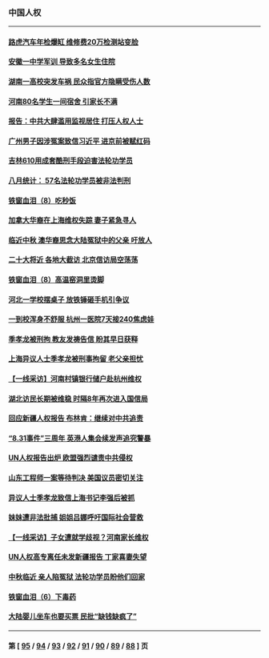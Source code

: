 ### 中国人权
---
#### [路虎汽车年检爆缸 维修费20万检测站变脸](../../pages/ncid278/n13819981.md) 
#### [安徽一中学军训 导致多名女生住院](../../pages/ncid278/n13819752.md) 
#### [湖南一高校突发车祸 民众指官方隐瞒受伤人数](../../pages/ncid278/n13819708.md) 
#### [河南80名学生一间宿舍 引家长不满](../../pages/ncid278/n13819206.md) 
#### [报告：中共大肆滥用监视居住 打压人权人士](../../pages/ncid278/n13818714.md) 
#### [广州男子因涉冤案致信习近平 进京前被赋红码](../../pages/ncid278/n13818724.md) 
#### [吉林610用成套酷刑手段迫害法轮功学员](../../pages/ncid278/n13814775.md) 
#### [八月统计： 57名法轮功学员被非法判刑](../../pages/ncid278/n13817356.md) 
#### [铁窗血泪（8）吃秒饭](../../pages/ncid278/n13813761.md) 
#### [加拿大华裔在上海维权失踪 妻子紧急寻人](../../pages/ncid278/n13817708.md) 
#### [临近中秋 澳华裔思念大陆冤狱中的父亲 吁放人](../../pages/ncid278/n13816551.md) 
#### [二十大将近 各地大截访 北京信访局空荡荡](../../pages/ncid278/n13816761.md) 
#### [铁窗血泪（8）高温窑洞里烫脚](../../pages/ncid278/n13816073.md) 
#### [河北一学校摆桌子 放铁锤砸手机引争议](../../pages/ncid278/n13816760.md) 
#### [一到校浑身不舒服 杭州一医院7天接240焦虑娃](../../pages/ncid278/n13816743.md) 
#### [季孝龙被刑拘 教友发祷告信 盼其早日获释](../../pages/ncid278/n13816586.md) 
#### [上海异议人士季孝龙被刑事拘留 老父亲担忧](../../pages/ncid278/n13816449.md) 
#### [【一线采访】河南村镇银行储户赴杭州维权](../../pages/ncid278/n13816151.md) 
#### [湖北访民长期被维稳 时隔8年再次进入国信局](../../pages/ncid278/n13816084.md) 
#### [回应新疆人权报告 布林肯：继续对中共追责](../../pages/ncid278/n13815660.md) 
#### [“8.31事件”三周年 英港人集会续发声追究警暴](../../pages/ncid278/n13815643.md) 
#### [UN人权报告出炉 欧盟强烈谴责中共侵权](../../pages/ncid278/n13815391.md) 
#### [山东工程师一案等待判决 美国议员密切关注](../../pages/ncid278/n13815065.md) 
#### [异议人士季孝龙致信上海书记李强后被抓](../../pages/ncid278/n13815171.md) 
#### [妹妹遭非法批捕 姐姐吕娜呼吁国际社会营救](../../pages/ncid278/n13814832.md) 
#### [【一线采访】子女遭就学歧视？河南家长维权](../../pages/ncid278/n13814638.md) 
#### [UN人权高专离任未发新疆报告 丁家喜妻失望](../../pages/ncid278/n13814673.md) 
#### [中秋临近 亲人陷冤狱 法轮功学员盼他们回家](../../pages/ncid278/n13814674.md) 
#### [铁窗血泪（6）下毒药](../../pages/ncid278/n13793192.md) 
#### [大陆婴儿坐车也要买票 民批“缺钱缺疯了”](../../pages/ncid278/n13814495.md) 

---
#### 第 [ [95](./95.md) / [94](./94.md) / [93](./93.md) / [92](./92.md) / [91](./91.md) / [90](./90.md) / [89](./89.md) / [88](./88.md) ] 页
